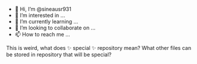 - 👋 Hi, I’m @sineausr931
- 👀 I’m interested in ...
- 🌱 I’m currently learning ...
- 💞️ I’m looking to collaborate on ...
- 📫 How to reach me ...

<!---
sineausr931/sineausr931 is a ✨ special ✨ repository because its `README.md` (this file) appears on your GitHub profile.
You can click the Preview link to take a look at your changes.
--->

This is weird, what does ✨ special ✨ repository mean?  What other files can be stored in repository that will be special? 
